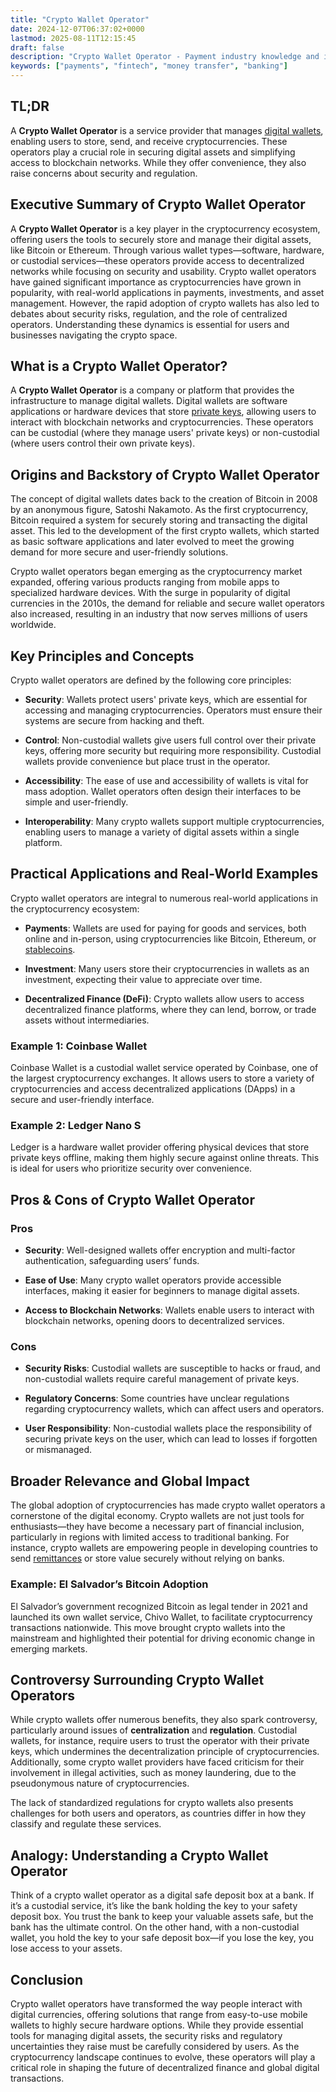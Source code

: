 ```yaml
---
title: "Crypto Wallet Operator"
date: 2024-12-07T06:37:02+0000
lastmod: 2025-08-11T12:15:45
draft: false
description: "Crypto Wallet Operator - Payment industry knowledge and insights"
keywords: ["payments", "fintech", "money transfer", "banking"]
---
```


## TL;DR

A **Crypto Wallet Operator** is a service provider that manages [digital wallets](https://faisalkhanllc.xyz/resources/payments-wiki/d/digital-wallet/), enabling users to store, send, and receive cryptocurrencies. These operators play a crucial role in securing digital assets and simplifying access to blockchain networks. While they offer convenience, they also raise concerns about security and regulation.

## Executive Summary of Crypto Wallet Operator

A **Crypto Wallet Operator** is a key player in the cryptocurrency ecosystem, offering users the tools to securely store and manage their digital assets, like Bitcoin or Ethereum. Through various wallet types—software, hardware, or custodial services—these operators provide access to decentralized networks while focusing on security and usability. Crypto wallet operators have gained significant importance as cryptocurrencies have grown in popularity, with real-world applications in payments, investments, and asset management. However, the rapid adoption of crypto wallets has also led to debates about security risks, regulation, and the role of centralized operators. Understanding these dynamics is essential for users and businesses navigating the crypto space.

## What is a Crypto Wallet Operator?

A **Crypto Wallet Operator** is a company or platform that provides the infrastructure to manage digital wallets. Digital wallets are software applications or hardware devices that store [private keys](https://faisalkhanllc.xyz/resources/payments-wiki/p/private-key/), allowing users to interact with blockchain networks and cryptocurrencies. These operators can be custodial (where they manage users' private keys) or non-custodial (where users control their own private keys).

## Origins and Backstory of Crypto Wallet Operator

The concept of digital wallets dates back to the creation of Bitcoin in 2008 by an anonymous figure, Satoshi Nakamoto. As the first cryptocurrency, Bitcoin required a system for securely storing and transacting the digital asset. This led to the development of the first crypto wallets, which started as basic software applications and later evolved to meet the growing demand for more secure and user-friendly solutions.

Crypto wallet operators began emerging as the cryptocurrency market expanded, offering various products ranging from mobile apps to specialized hardware devices. With the surge in popularity of digital currencies in the 2010s, the demand for reliable and secure wallet operators also increased, resulting in an industry that now serves millions of users worldwide.

## Key Principles and Concepts

Crypto wallet operators are defined by the following core principles:

- **Security**: Wallets protect users' private keys, which are essential for accessing and managing cryptocurrencies. Operators must ensure their systems are secure from hacking and theft.

- **Control**: Non-custodial wallets give users full control over their private keys, offering more security but requiring more responsibility. Custodial wallets provide convenience but place trust in the operator.

- **Accessibility**: The ease of use and accessibility of wallets is vital for mass adoption. Wallet operators often design their interfaces to be simple and user-friendly.

- **Interoperability**: Many crypto wallets support multiple cryptocurrencies, enabling users to manage a variety of digital assets within a single platform.

## Practical Applications and Real-World Examples

Crypto wallet operators are integral to numerous real-world applications in the cryptocurrency ecosystem:

- **Payments**: Wallets are used for paying for goods and services, both online and in-person, using cryptocurrencies like Bitcoin, Ethereum, or [stablecoins](https://faisalkhanllc.xyz/resources/payments-wiki/s/what-is-a-stablecoin/).

- **Investment**: Many users store their cryptocurrencies in wallets as an investment, expecting their value to appreciate over time.

- **Decentralized Finance (DeFi)**: Crypto wallets allow users to access decentralized finance platforms, where they can lend, borrow, or trade assets without intermediaries.

### Example 1: Coinbase Wallet

Coinbase Wallet is a custodial wallet service operated by Coinbase, one of the largest cryptocurrency exchanges. It allows users to store a variety of cryptocurrencies and access decentralized applications (DApps) in a secure and user-friendly interface.

### Example 2: Ledger Nano S

Ledger is a hardware wallet provider offering physical devices that store private keys offline, making them highly secure against online threats. This is ideal for users who prioritize security over convenience.

## Pros & Cons of Crypto Wallet Operator

### Pros

- **Security**: Well-designed wallets offer encryption and multi-factor authentication, safeguarding users’ funds.

- **Ease of Use**: Many crypto wallet operators provide accessible interfaces, making it easier for beginners to manage digital assets.

- **Access to Blockchain Networks**: Wallets enable users to interact with blockchain networks, opening doors to decentralized services.

### Cons

- **Security Risks**: Custodial wallets are susceptible to hacks or fraud, and non-custodial wallets require careful management of private keys.

- **Regulatory Concerns**: Some countries have unclear regulations regarding cryptocurrency wallets, which can affect users and operators.

- **User Responsibility**: Non-custodial wallets place the responsibility of securing private keys on the user, which can lead to losses if forgotten or mismanaged.

## Broader Relevance and Global Impact

The global adoption of cryptocurrencies has made crypto wallet operators a cornerstone of the digital economy. Crypto wallets are not just tools for enthusiasts—they have become a necessary part of financial inclusion, particularly in regions with limited access to traditional banking. For instance, crypto wallets are empowering people in developing countries to send [remittances](https://faisalkhanllc.xyz/resources/payments-wiki/r/remittances/) or store value securely without relying on banks.

### Example: El Salvador’s Bitcoin Adoption

El Salvador’s government recognized Bitcoin as legal tender in 2021 and launched its own wallet service, Chivo Wallet, to facilitate cryptocurrency transactions nationwide. This move brought crypto wallets into the mainstream and highlighted their potential for driving economic change in emerging markets.

## Controversy Surrounding Crypto Wallet Operators

While crypto wallets offer numerous benefits, they also spark controversy, particularly around issues of **centralization** and **regulation**. Custodial wallets, for instance, require users to trust the operator with their private keys, which undermines the decentralization principle of cryptocurrencies. Additionally, some crypto wallet providers have faced criticism for their involvement in illegal activities, such as money laundering, due to the pseudonymous nature of cryptocurrencies.

The lack of standardized regulations for crypto wallets also presents challenges for both users and operators, as countries differ in how they classify and regulate these services.

## Analogy: Understanding a Crypto Wallet Operator

Think of a crypto wallet operator as a digital safe deposit box at a bank. If it’s a custodial service, it’s like the bank holding the key to your safety deposit box. You trust the bank to keep your valuable assets safe, but the bank has the ultimate control. On the other hand, with a non-custodial wallet, you hold the key to your safe deposit box—if you lose the key, you lose access to your assets.

## Conclusion

Crypto wallet operators have transformed the way people interact with digital currencies, offering solutions that range from easy-to-use mobile wallets to highly secure hardware options. While they provide essential tools for managing digital assets, the security risks and regulatory uncertainties they raise must be carefully considered by users. As the cryptocurrency landscape continues to evolve, these operators will play a critical role in shaping the future of decentralized finance and global digital transactions.